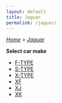 ```yaml
---
layout: default
title: Jaguar
permalink: /jaguar/
---
```

[*Home*](/) > [*Jaguar*](/jaguar/)

**Select car make**

- [F-TYPE](/jaguar/f-type/)
- [S-TYPE](/jaguar/s-type/)
- [X-TYPE](/jaguar/x-type/)
- [XF](/jaguar/xf/)
- [XJ](/jaguar/xj/)
- [XK](/jaguar/xk/)
